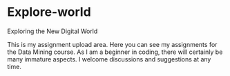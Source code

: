 # Explore-world

Exploring the New Digital World

This is my assignment upload area. Here you can see my assignments for the Data Mining course. As I am a beginner in coding, there will certainly be many immature aspects. I welcome discussions and suggestions at any time.
